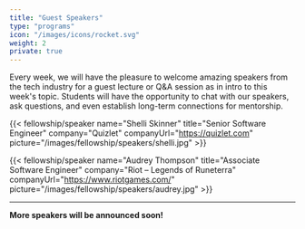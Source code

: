 ```yaml
---
title: "Guest Speakers"
type: "programs"
icon: "/images/icons/rocket.svg"
weight: 2
private: true
---
```


Every week, we will have the pleasure to welcome amazing speakers from the tech industry for a guest lecture or Q&A session as in intro to this week's topic. Students will have the opportunity to chat with our speakers, ask questions, and even establish long-term connections for mentorship.

{{< fellowship/speaker name="Shelli Skinner" title="Senior Software Engineer" company="Quizlet" companyUrl="https://quizlet.com" picture="/images/fellowship/speakers/shelli.jpg" >}}

{{< fellowship/speaker name="Audrey Thompson" title="Associate Software Engineer" company="Riot – Legends of Runeterra" companyUrl="https://www.riotgames.com/" picture="/images/fellowship/speakers/audrey.jpg" >}}

---

**More speakers will be announced soon!**